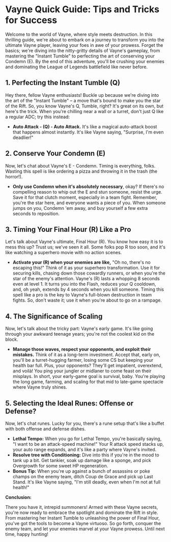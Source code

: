 # Vayne Quick Guide: Tips and Tricks for Success

Welcome to the world of Vayne, where style meets destruction. In this thrilling guide, we're about to embark on a journey to transform you into the ultimate Vayne player, leaving your foes in awe of your prowess. Forget the basics; we're diving into the nitty-gritty details of Vayne's gameplay, from mastering the "Instant Tumble" to perfecting the art of conserving your Condemn (E). By the end of this adventure, you'll be crushing your enemies and dominating the League of Legends battlefield like never before.

## 1. Perfecting the Instant Tumble (Q)
Hey there, fellow Vayne enthusiasts! Buckle up because we're diving into the art of the "Instant Tumble" – a move that's bound to make you the star of the Rift. 
So, you know Vayne's Q, Tumble, right? It's great on its own, but here's the trick. When you're chilling near a wall or a turret, don't just Q like a regular ADC; try this instead: 
- **Auto Attack - (Q) - Auto Attack.** 
It's like a magical auto-attack boost that happens almost instantly. It's like Vayne saying, "Surprise, I'm even deadlier!"

## 2. Conserve Your Condemn (E)
Now, let's chat about Vayne's E - Condemn. Timing is everything, folks. Wasting this spell is like ordering a pizza and throwing it in the trash (the horror!). 
- **Only use Condemn when it's absolutely necessary**, okay? If there's no compelling reason to whip out the E and stun someone, resist the urge. Save it for that clutch moment, especially in a team fight. Remember, you're the star here, and everyone wants a piece of you. When someone jumps on you, Condemn 'em away, and buy yourself a few extra seconds to reposition.

## 3. Timing Your Final Hour (R) Like a Pro
Let's talk about Vayne's ultimate, Final Hour (R). You know how easy it is to mess this up? Trust us; we've seen it all. Some folks pop R too soon, and it's like watching a superhero movie with no action scenes. 
- **Activate your (R) when your enemies are like,** "Oh no, there's no escaping this!" Think of it as your superhero transformation. Use it for securing kills, chasing down those cowardly runners, or when you're the star of the enemy's attention.
Vayne's (R) lasts a whopping 8 seconds even at level 1. It turns you into the Flash, reduces your Q cooldown, and, oh yeah, extends by 4 seconds when you kill someone. Timing this spell like a pro is the key to Vayne's full-blown destruction in team fights. So, don't waste it; use it when you're about to go on a rampage.

## 4. The Significance of Scaling
Now, let's talk about the tricky part: Vayne's early game. It's like going through your awkward teenage years; you're not the coolest kid on the block. 
- **Manage those waves, respect your opponents, and exploit their mistakes.** Think of it as a long-term investment. Accept that, early on, you'll be a turret-hugging farmer, losing some CS but keeping your health bar full. Plus, your opponents? They'll get impatient, overextend, and voilà! You ping your jungler or midlaner to come feast on their misplays.
In short, your early-game goal is survival, baby. You're playing the long game, farming, and scaling for that mid to late-game spectacle where Vayne truly shines.

## 5. Selecting the Ideal Runes: Offense or Defense?
Now, let's chat runes. Lucky for you, there's a rune setup that's like a buffet with both offense and defense dishes. 
- **Lethal Tempo:** When you go for Lethal Tempo, you're basically saying, "I want to be an attack-speed machine!" Your R attack speed stacks up, your auto range expands, and it's like a party where Vayne's invited.
- **Resolve tree with Conditioning:** Dive into this if you're in the mood to tank up a bit. Get tankier, soak up damage like a sponge, and pick Overgrowth for some sweet HP regeneration.
- **Bonus Tip:** When you're up against a bunch of assassins or poke champs on the enemy team, ditch Coup de Grace and pick up Last Stand. It's like Vayne saying, "I'm still deadly, even when I'm not at full health!"

**Conclusion:**

There you have it, intrepid summoners! Armed with these Vayne secrets, you're now ready to embrace the spotlight and dominate the Rift in style. From mastering her Instant Tumble to unleashing the power of Final Hour, you've got the tools to become a Vayne virtuoso. So go forth, conquer the enemy team, and let your enemies marvel at your Vayne prowess. Until next time, happy hunting!

